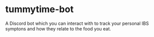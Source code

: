 # tummytime-bot
A Discord bot which you can interact with to track your personal IBS symptons and how they relate to the food you eat.
